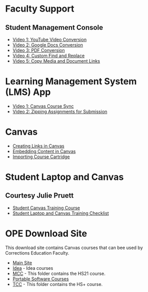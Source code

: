 # Faculty Support
## Student Management Console
* [Video 1: YouTube Video Conversion](https://sbctc.hosted.panopto.com/Panopto/Pages/Viewer.aspx?id=850fec28-8e09-4ca1-b3ff-ad18012d3122)
* [Video 2: Google Docs Conversion](https://sbctc.hosted.panopto.com/Panopto/Pages/Viewer.aspx?id=ad4eefe9-8d7c-4956-8ac5-aca901602a82)
* [Video 3: PDF Conversion](https://sbctc.hosted.panopto.com/Panopto/Pages/Viewer.aspx?id=ec8ecaf3-52ac-4e1d-b5f4-ad180127392f)
* [Video 4: Custom Find and Replace](https://sbctc.hosted.panopto.com/Panopto/Pages/Viewer.aspx?id=c69d5f0f-eacd-4285-8107-ad4e01830210)
* [Video 5: Copy Media and Document Links](https://sbctc.hosted.panopto.com/Panopto/Pages/Viewer.aspx?id=cb5c7b2f-4766-4e86-bd4b-ad4e018771c5)
# Learning Management System (LMS) App
* [Video 1: Canvas Course Sync](https://sbctc.hosted.panopto.com/Panopto/Pages/Viewer.aspx?id=62855ed9-f8f9-436a-b3fc-aca901602ae7)
* [Video 2: Zipping Assignments for Submission](https://sbctc.hosted.panopto.com/Panopto/Pages/Viewer.aspx?id=32576510-ba7f-4c40-b988-aca901602a51)
# Canvas
* [Creating Links in Canvas](https://community.canvaslms.com/t5/Student-Guide/How-do-I-create-hyperlinks-to-external-URLs-in-the-Rich-Content/ta-p/325)
* [Embedding Content in Canvas](https://community.canvaslms.com/t5/Student-Guide/How-do-I-add-HTML-embedded-content-to-my-ePortfolio-page-as-a/ta-p/288)
* [Importing Course Cartridge](https://community.canvaslms.com/t5/Instructor-Guide/How-do-I-import-content-from-Common-Cartridge-into-Canvas/ta-p/649)
# Student Laptop and Canvas
## Courtesy Julie Pruett
* [Student Canvas Training Course](SupportFiles/canvas-student-training-export.imscc)
* [Student Laptop and Canvas Training Checklist](Student-Laptop-Canvas-Training-Checklist.docx)
# OPE Download Site
This download site contains Canvas courses that can bee used by Corrections Education Faculty.
* [Main Site](http://dl.correctionsed.com/canvas_curriculum/)
* [Idea](http://dl.correctionsed.com/canvas_curriculum/idea/) - Idea courses
* [MCC](http://dl.correctionsed.com/canvas_curriculum/mcc/) - This folder contains the HS21 course.
* [Portable Software Courses](http://dl.correctionsed.com/canvas_curriculum/portable_software_courses/)
* [TCC](http://dl.correctionsed.com/canvas_curriculum/tcc/) - This folder contains the HS+ course.